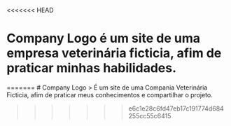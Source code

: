 <<<<<<< HEAD
<h1>Company Logo é um site de uma empresa veterinária ficticia, afim de praticar minhas habilidades.</h1>
=======
# Company Logo
> É um site de uma Compania Veterinária Ficticia, afim de praticar meus conhecimentos e compartilhar o projeto.

>>>>>>> e6c1e28c6fd47eb17c191774d684255cc55c6415
